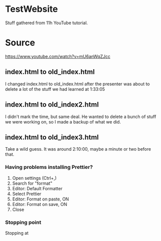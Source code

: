 # TestWebsite

Stuff gathered from 11h YouTube tutorial.

# Source

https://www.youtube.com/watch?v=mU6anWqZJcc

## index.html to old_index.html

I changed index.html to old_index.html after the presenter was about to delete a lot of the stuff we had learned at 1:33:05

## index.html to old_index2.html

I didn't mark the time, but same deal. He wanted to delete a bunch of stuff we were working on, so I made a backup of what we did.

## index.html to old_index3.html

Take a wild guess. It was around 2:10:00, maybe a minute or two before that.

### Having problems installing Prettier?

1. Open settings (Ctrl+,)
2. Search for "format"
3. Editor: Default Formatter
4. Select Prettier
5. Editor: Format on paste, ON
6. Editor: Format on save, ON
7. Close

### Stopping point

Stopping at

